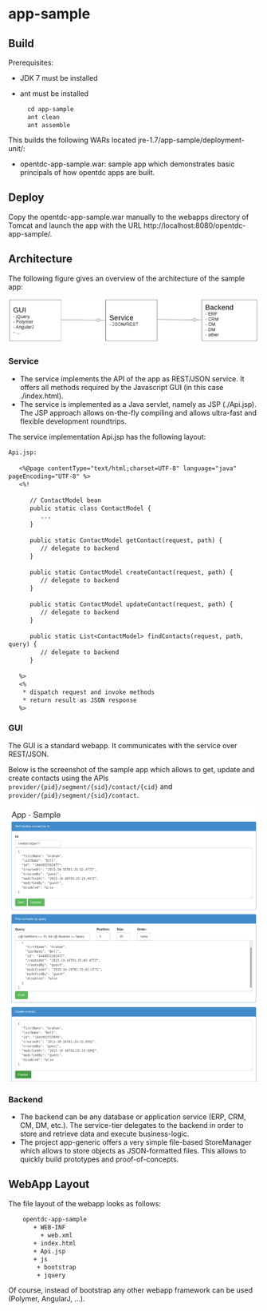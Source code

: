 # app-sample

## Build

Prerequisites:

* JDK 7 must be installed
* ant must be installed

		cd app-sample
		ant clean
		ant assemble


This builds the following WARs located jre-1.7/app-sample/deployment-unit/:

* opentdc-app-sample.war: sample app which demonstrates basic principals
  of how opentdc apps are built.


## Deploy

Copy the opentdc-app-sample.war manually to the webapps directory of Tomcat and launch
the app with the URL http://localhost:8080/opentdc-app-sample/.


## Architecture

The following figure gives an overview of the architecture of the sample app:

![](https://github.com/opentdc/app-sample/blob/master/architecture-1.png)

### Service

* The service implements the API of the app as REST/JSON service. It
  offers all methods required by the Javascript GUI (in this case ./index.html).
* The service is implemented as a Java servlet, namely as JSP (./Api.jsp). The 
  JSP approach allows on-the-fly compiling and allows ultra-fast and flexible 
  development roundtrips.
  
The service implementation Api.jsp has the following layout:

	Api.jsp:
	
	   <%@page contentType="text/html;charset=UTF-8" language="java" pageEncoding="UTF-8" %>
	   <%!
	
	      // ContactModel bean
	      public static class ContactModel {
	         ...
	      }
			
	      public static ContactModel getContact(request, path) {
	         // delegate to backend
	      }
			
	      public static ContactModel createContact(request, path) {
	         // delegate to backend
	      }
			
	      public static ContactModel updateContact(request, path) {
	         // delegate to backend
	      }
			
	      public static List<ContactModel> findContacts(request, path, query) {
	         // delegate to backend
	      }

	   %>
	   <%
	   	* dispatch request and invoke methods
	   	* return result as JSON response 
	   %>

### GUI
The GUI is a standard webapp. It communicates with the service over REST/JSON.

Below is the screenshot of the sample app which allows to get, update and create
contacts using the APIs <code>provider/{pid}/segment/{sid}/contact/{cid}</code>
and <code>provider/{pid}/segment/{sid}/contact</code>.

![](https://github.com/opentdc/app-sample/blob/master/architecture-2.png)

### Backend

* The backend can be any database or application service (ERP, CRM, CM, DM, etc.).
  The service-tier delegates to the backend in order to store and retrieve data
  and execute business-logic. 
* The project app-generic offers a very simple file-based StoreManager which allows to
  store objects as JSON-formatted files. This allows to quickly build prototypes
  and proof-of-concepts. 

## WebApp Layout

The file layout of the webapp looks as follows:

		opentdc-app-sample
		   + WEB-INF
		     + web.xml
		   + index.html
		   + Api.jsp
		   + js
		   	+ bootstrap
		   	+ jquery
		   	
Of course, instead of bootstrap any other webapp framework can be used (Polymer, AngularJ, ...).
